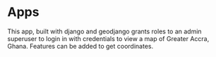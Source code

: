 # Apps

This app, built with django and geodjango grants roles to an admin superuser to login in with credentials to view a map of Greater Accra, Ghana.
Features can be added to get coordinates. 
